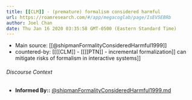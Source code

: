 ```yaml
---
title: [[CLM]] - (premature) formalism considered harmful
url: https://roamresearch.com/#/app/megacoglab/page/IsEV5EBRb
author: Joel Chan
date: Thu Jan 16 2020 03:35:58 GMT-0500 (Eastern Standard Time)
---
```


- Main source: [[@shipmanFormalityConsideredHarmful1999]]
- countered-by: [[[[CLM]] - [[[[PTN]] - incremental formalization]] can mitigate risks of formalism in interactive systems]]

###### Discourse Context

- **Informed By::** [@shipmanFormalityConsideredHarmful1999.md](@shipmanFormalityConsideredHarmful1999.md)

